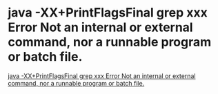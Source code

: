 # java -XX+PrintFlagsFinal  grep xxx Error Not an internal or external command, nor a runnable program or batch file.
[java -XX+PrintFlagsFinal  grep xxx Error Not an internal or external command, nor a runnable program or batch file.](https://aiwithcloud.com/2022/09/19/java__xxprintflagsfinal__grep_xxx_error_not_an_internal_or_external_command_nor_a_runnable_program_or_batch_file/)